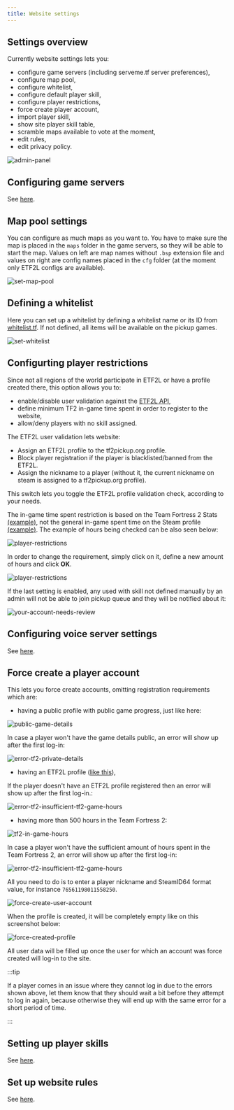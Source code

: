 ```yaml
---
title: Website settings
---
```


## Settings overview

Currently website settings lets you:

- configure game servers (including serveme.tf server preferences),
- configure map pool,
- configure whitelist,
- configure default player skill,
- configure player restrictions,
- force create player account,
- import player skill,
- show site player skill table,
- scramble maps available to vote at the moment,
- edit rules,
- edit privacy policy.

![admin-panel](/img/content/admin-panel.png)

## Configuring game servers

See [here](/docs/final-touches#adding-game-servers-to-the-website).

## Map pool settings

You can configure as much maps as you want to. You have to make sure the map is placed in the `maps` folder in the game servers, so they will be able to start the map. Values on left are map names without `.bsp` extension file and values on right are config names placed in the `cfg` folder (at the moment only ETF2L configs are available).

![set-map-pool](/img/content/set-map-pool.png)

## Defining a whitelist

Here you can set up a whitelist by defining a whitelist name or its ID from [whitelist.tf](https://whitelist.tf). If not defined, all items will be available on the pickup games.

![set-whitelist](/img/content/set-whitelist.png)

## Configurting player restrictions

Since not all regions of the world participate in ETF2L or have a profile created there, this option allows you to:

- enable/disable user validation against the [ETF2L API](https://api.etf2l.org),
- define minimum TF2 in-game time spent in order to register to the website,
- allow/deny players with no skill assigned.

The ETF2L user validation lets website:

- Assign an ETF2L profile to the tf2pickup.org profile.
- Block player registration if the player is blacklisted/banned from the ETF2L.
- Assign the nickname to a player (without it, the current nickname on steam is assigned to a tf2pickup.org profile).

This switch lets you toggle the ETF2L profile validation check, according to your needs.

The in-game time spent restriction is based on the Team Fortress 2 Stats [(example)](https://steamcommunity.com/id/cosiepatrzysz/stats/TF2), not the general in-game spent time on the Steam profile [(example)](https://steamcommunity.com/id/cosiepatrzysz). The example of hours being checked can be also seen below:

![player-restrictions](/img/content/tf2-stats-being-checked.png)

In order to change the requirement, simply click on it, define a new amount of hours and click **OK**.

![player-restrictions](/img/content/player-restrictions.png)

If the last setting is enabled, any used with skill not defined manually by an admin will not be able to join pickup queue and they will be notified about it:

![your-account-needs-review](/img/content/your-account-needs-review.png)

## Configuring voice server settings

See [here](/docs/final-touches#set-up-voice-chat-settings).

## Force create a player account

This lets you force create accounts, omitting registration requirements which are:

- having a public profile with public game progress, just like here:

![public-game-details](/img/content/public-game-details.png)

In case a player won't have the game details public, an error will show up after the first log-in:

![error-tf2-private-details](/img/content/error-tf2-private-details.png)

- having an ETF2L profile ([like this](https://etf2l.org/forum/user/48288/)),

If the player doesn't have an ETF2L profile registered then an error will show up after the first log-in.:

![error-tf2-insufficient-tf2-game-hours](/img/content/error-tf2-insufficient-tf2-game-hours.png)

- having more than 500 hours in the Team Fortress 2:

![tf2-in-game-hours](/img/content/tf2-in-game-hours.png)

In case a player won't have the sufficient amount of hours spent in the Team Fortress 2, an error will show up after the first log-in:

![error-tf2-insufficient-tf2-game-hours](/img/content/error-tf2-insufficient-tf2-game-hours.png)

All you need to do is to enter a player nickname and SteamID64 format value, for instance `76561198011558250`.

![force-create-user-account](/img/content/force-create-user-account.png)

When the profile is created, it will be completely empty like on this screenshot below:

![force-created-profile](/img/content/force-created-profile.png)

All user data will be filled up once the user for which an account was force created will log-in to the site.

:::tip

If a player comes in an issue where they cannot log in due to the errors shown above, let them know that they should wait a bit before they attempt to log in again, because otherwise they will end up with the same error for a short period of time.

:::

## Setting up player skills

See [here](/docs/the-most-common-tasks#setting-up-player-skills).

## Set up website rules

See [here](/docs/final-touches#adding-site-rules).
